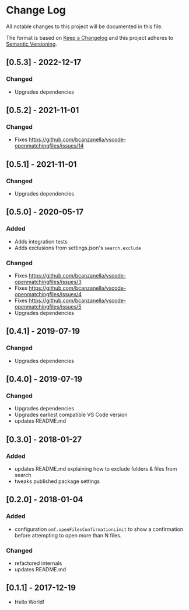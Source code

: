 # Change Log

All notable changes to this project will be documented in this file.

The format is based on [Keep a Changelog](http://keepachangelog.com/) and this project adheres to [Semantic Versioning](http://semver.org/).

## [0.5.3] - 2022-12-17

### Changed

- Upgrades dependencies

## [0.5.2] - 2021-11-01

### Changed

- Fixes https://github.com/bcanzanella/vscode-openmatchingfiles/issues/14

## [0.5.1] - 2021-11-01

### Changed

- Upgrades dependencies

## [0.5.0] - 2020-05-17

### Added

- Adds integration tests
- Adds exclusions from settings.json's `search.exclude`

### Changed

- Fixes https://github.com/bcanzanella/vscode-openmatchingfiles/issues/3
- Fixes https://github.com/bcanzanella/vscode-openmatchingfiles/issues/4
- Fixes https://github.com/bcanzanella/vscode-openmatchingfiles/issues/5
- Upgrades dependencies

## [0.4.1] - 2019-07-19

### Changed

- Upgrades dependencies

## [0.4.0] - 2019-07-19

### Changed

- Upgrades dependencies
- Upgrades earliest compatible VS Code version
- updates README.md

## [0.3.0] - 2018-01-27

### Added

- updates README.md explaining how to exclude folders & files from search
- tweaks published package settings

## [0.2.0] - 2018-01-04

### Added

- configuration `omf.openFilesConfirmationLimit` to show a confirmation before attempting to open more than N files.

### Changed

- refactored internals
- updates README.md

## [0.1.1] - 2017-12-19

- Hello World!
